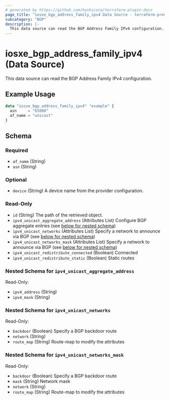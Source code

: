 ```yaml
---
# generated by https://github.com/hashicorp/terraform-plugin-docs
page_title: "iosxe_bgp_address_family_ipv4 Data Source - terraform-provider-iosxe"
subcategory: "BGP"
description: |-
  This data source can read the BGP Address Family IPv4 configuration.
---
```


# iosxe_bgp_address_family_ipv4 (Data Source)

This data source can read the BGP Address Family IPv4 configuration.

## Example Usage

```terraform
data "iosxe_bgp_address_family_ipv4" "example" {
  asn     = "65000"
  af_name = "unicast"
}
```

<!-- schema generated by tfplugindocs -->
## Schema

### Required

- `af_name` (String)
- `asn` (String)

### Optional

- `device` (String) A device name from the provider configuration.

### Read-Only

- `id` (String) The path of the retrieved object.
- `ipv4_unicast_aggregate_address` (Attributes List) Configure BGP aggregate entries (see [below for nested schema](#nestedatt--ipv4_unicast_aggregate_address))
- `ipv4_unicast_networks` (Attributes List) Specify a network to announce via BGP (see [below for nested schema](#nestedatt--ipv4_unicast_networks))
- `ipv4_unicast_networks_mask` (Attributes List) Specify a network to announce via BGP (see [below for nested schema](#nestedatt--ipv4_unicast_networks_mask))
- `ipv4_unicast_redistribute_connected` (Boolean) Connected
- `ipv4_unicast_redistribute_static` (Boolean) Static routes

<a id="nestedatt--ipv4_unicast_aggregate_address"></a>
### Nested Schema for `ipv4_unicast_aggregate_address`

Read-Only:

- `ipv4_address` (String)
- `ipv4_mask` (String)


<a id="nestedatt--ipv4_unicast_networks"></a>
### Nested Schema for `ipv4_unicast_networks`

Read-Only:

- `backdoor` (Boolean) Specify a BGP backdoor route
- `network` (String)
- `route_map` (String) Route-map to modify the attributes


<a id="nestedatt--ipv4_unicast_networks_mask"></a>
### Nested Schema for `ipv4_unicast_networks_mask`

Read-Only:

- `backdoor` (Boolean) Specify a BGP backdoor route
- `mask` (String) Network mask
- `network` (String)
- `route_map` (String) Route-map to modify the attributes
